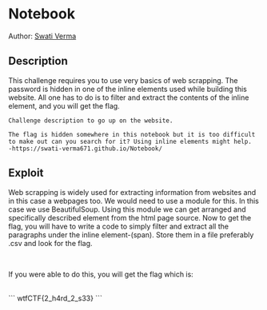 
# Notebook

Author: [Swati Verma](https://github.com/Swati-Verma671)

## Description

This challenge requires you to use very basics of web scrapping. The password is hidden in one of the inline elements used while building this website. All one has to do is to filter and extract the contents of the inline element, and you will get the flag.



```
Challenge description to go up on the website.

The flag is hidden somewhere in this notebook but it is too difficult to make out can you search for it? Using inline elements might help.  -https://swati-verma671.github.io/Notebook/
```

## Exploit

Web scrapping is widely used for extracting information from websites and in this case a webpages too. We would need to use a module for this. In this case we use BeautifulSoup. Using this module we can get arranged and specifically described element from the html page source.
Now to get the flag, you will have to write a code to simply filter and extract all the paragraphs under the inline element-(span). Store them in a file preferably .csv and look for the flag.
 
<br />

If you were able to do this, you will get the flag which is:

<br />
```
wtfCTF{2_h4rd_2_s33}
```
